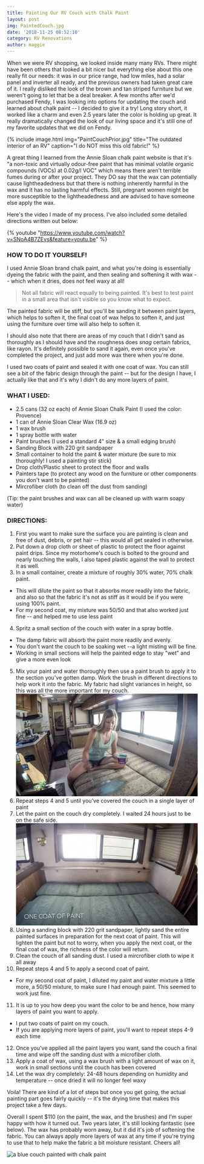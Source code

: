 ```yaml
---
title: Painting Our RV Couch with Chalk Paint
layout: post
img: PaintedCouch.jpg
date: '2018-11-25 08:52:10'
category: RV Renovations
author: maggie
---
```


When we were RV shopping, we looked inside many many RVs. There might have been others that looked a bit nicer but everything else about this one really fit our needs: it was in our price range, had low miles, had a solar panel and inverter all ready, and the previous owners had taken great care of it. I really disliked the look of the brown and tan striped furniture but we weren't going to let that be a deal breaker. A few months after we'd purchased Fendy, I was looking into options for updating the couch and learned about chalk paint -- I decided to give it a try! Long story short, it worked like a charm and even 2.5 years later the color is holding up great. It really dramatically changed the look of our living space and it's still one of my favorite updates that we did on Fendy.

{% include image.html img="PaintCouchPrior.jpg" title="The outdated interior of an RV" caption="I do NOT miss this old fabric!" %}

A great thing I learned from the Annie Sloan chalk paint website is that it's "a non-toxic and virtually odour-free paint that has minimal volatile organic compounds (VOCs) at 0.02g/l VOC" which means there aren't terrible fumes during or after your project. They DO say that the wax can potentially cause lightheadedness but that there is nothing inherently harmful in the wax and it has no lasting harmful effects. Still, pregnant women might be more susceptible to the lightheadedness and are advised to have someone else apply the wax.

Here's the video I made of my process. I've also included some detailed directions written out below:

{% youtube "https://www.youtube.com/watch?v=SNoA4B7ZEvs&feature=youtu.be" %}

### HOW TO DO IT YOURSELF!

I used Annie Sloan brand chalk paint, and what you're doing is essentially dyeing the fabric with the paint, and then sealing and softening it with wax -- which when it dries, does not feel waxy at all!

> Not all fabric will react equally to being painted. It's best to test paint in a small area that isn't visible so you know what to expect.

The painted fabric will be stiff, but you'll be sanding it between paint layers, which helps to soften it, the final coat of wax helps to soften it, and just using the furniture over time will also help to soften it.

I should also note that there are areas of my couch that I didn't sand as thoroughly as I should have and the roughness does *snag* certain fabrics, like rayon. It's definitely possible to sand it again, even once you've completed the project, and just add more wax there when you're done.

I used two coats of paint and sealed it with one coat of wax. You can still see a bit of the fabric design through the paint -- but for the design I have, I actually like that and it's why I didn't do any more layers of paint.

### WHAT I USED:

* 2.5 cans (32 oz each) of Annie Sloan Chalk Paint (I used the color: Provence)
* 1 can of Annie Sloan Clear Wax (16.9 oz)
* 1 wax brush
* 1 spray bottle with water
* Paint brushes (I used a standard 4" size & a small edging brush)
* Sanding Block with 220 grit sandpaper
* Small container to hold the paint & water mixture (be sure to mix thoroughly! I used a painting stir stick)
* Drop cloth/Plastic sheet to protect the floor and walls
* Painters tape (to protect any wood on the furniture or other components you don't want to be painted)
* Mircrofiber cloth (to clean off the dust from sanding)

(Tip: the paint brushes and wax can all be cleaned up with warm soapy water)

### DIRECTIONS:

1. First you want to make sure the surface you are painting is clean and free of dust, debris, or pet hair -- this would all get sealed in otherwise.
2. Put down a drop cloth or sheet of plastic to protect the floor against paint drips. Since my motorhome's couch is bolted to the ground and nearly touching the walls, I also taped plastic against the wall to protect it as well.
3. In a small container, create a mixture of roughly 30% water, 70% chalk paint.
* This will dilute the paint so that it absorbs more readily into the fabric, and also so that the fabric it's not as stiff as it would be if you were using 100% paint.
* For my second coat, my mixture was 50/50 and that also worked just fine -- and helped me to use less paint
4. Spritz a small section of the couch with water in a spray bottle.
* The damp fabric will absorb the paint more readily and evenly.
* You don't want the couch to be soaking wet --a light misting will be fine.
* Working in small sections will help the painted edge to stay "wet" and give a more even look
5. Mix your paint and water thoroughly then use a paint brush to apply it to the section you've gotten damp. Work the brush in different directions to help work it into the fabric. My fabric had slight variances in height, so this was all the more important for my couch.
![woman painting couch](/images/MePaintingCouch.jpg)
6. Repeat steps 4 and 5 until you've covered the couch in a single layer of paint
7. Let the paint on the couch dry completely. I waited 24 hours just to be on the safe side.
![blue couch](/images/PaintOneCoat.jpg)
8. Using a sanding block with 220 grit sandpaper, lightly sand the entire painted surfaces in preparation for the next coat of paint. This will lighten the paint but not to worry, when you apply the next coat, or the final coat of wax, the richness of the color will return.
9. Clean the couch of all sanding dust. I used a mircrofiber cloth to wipe it all away
10. Repeat steps 4 and 5 to apply a second coat of paint.
* For my second coat of paint, I diluted my paint and water mixture a little more, a 50/50 mixture, to make sure I had enough paint. This seemed to work just fine.
11. It is up to you how deep you want the color to be and hence, how many layers of paint you want to apply.
* I put two coats of paint on my couch.
* If you are applying more layers of paint, you'll want to repeat steps 4-9 each time
12. Once you've applied all the paint layers you want, sand the couch a final time and wipe off the sanding dust with a microfiber cloth.
13. Apply a coat of wax, using a wax brush with a light amount of wax on it, work in small sections until the couch has been covered
14. Let the wax dry completely: 24-48 hours depending on humidity and temperature -- once dried it will no longer feel waxy

Voila! There are kind of a lot of steps but once you get going, the actual painting part goes fairly quickly -- it's the drying time that makes this project take a few days.

Overall I spent $110 (on the paint, the wax, and the brushes) and I'm super happy with how it turned out. Two years later, it's still looking fantastic (see below). The wax has probably worn away, but it did it's job of softening the fabric. You can always apply more layers of wax at any time if you're trying to use that to help make the fabric a bit moisture resistant. Cheers all!

![a blue couch painted with chalk paint](/images/PaintedCouchYear2.jpg)